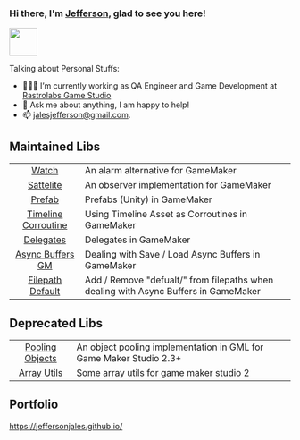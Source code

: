 ### Hi there, I'm [Jefferson](https://github.com/JeffersonJales), glad to see you here!

[<img src="https://cdn-icons-png.flaticon.com/512/174/174857.png" width="50" height="50">](https://www.linkedin.com/in/jefferson-jales)

Talking about Personal Stuffs:

- 👩🏻‍💻 I’m currently working as QA Engineer and Game Development at [Rastrolabs Game Studio](https://www.linkedin.com/company/rastrolabs/) 
- 💬 Ask me about anything, I am happy to help!
- 📫 jalesjefferson@gmail.com.


## Maintained Libs
<table>
  <tr>
    <td align="center"><a href="https://github.com/JeffersonJales/Watch_GM">Watch</td>
    <td>An alarm alternative for GameMaker</td>
  </tr>

  <tr>
    <td align="center"><a href="https://github.com/JeffersonJales/Satellite_gml">Sattelite</td>
    <td>An observer implementation for GameMaker</td>
  </tr>


  <tr>
    <td align="center"><a href="https://github.com/JeffersonJales/prefab_gml">Prefab</td>
    <td>Prefabs (Unity) in GameMaker</td>
  </tr>
  
  <tr>
    <td align="center"><a href="https://github.com/JeffersonJales/Timeline_Corroutine_GM">Timeline Corroutine</td>
    <td>Using Timeline Asset as Corroutines in GameMaker</td>
  </tr>

 <tr>
    <td align="center"><a href="https://github.com/JeffersonJales/Delegates_GMS2">Delegates</td>
    <td>Delegates in GameMaker</td>
  </tr>

 <tr>
    <td align="center"><a href="https://github.com/JeffersonJales/Async_Buffers_GM">Async Buffers GM</td>
    <td>Dealing with Save / Load Async Buffers in GameMaker</td>
  </tr>

   <tr>
    <td align="center"><a href="https://github.com/JeffersonJales/Filepath_Default_GM">Filepath Default</td>
    <td>Add / Remove "defualt/" from filepaths when dealing with Async Buffers in GameMaker</td>
  </tr>
</table>

## Deprecated Libs
<table>
  <tr>
    <td align="center"><a href="https://github.com/JeffersonJales/pooling_objects">Pooling Objects</td>
    <td>An object pooling implementation in GML for Game Maker Studio 2.3+</td>
  </tr>

  <tr>
    <td align="center"><a href="https://github.com/JeffersonJales/array_utils_gms2">Array Utils</td>
    <td>Some array utils for game maker studio 2</td>
  </tr>
      
</table>

## Portfolio
https://jeffersonjales.github.io/     
